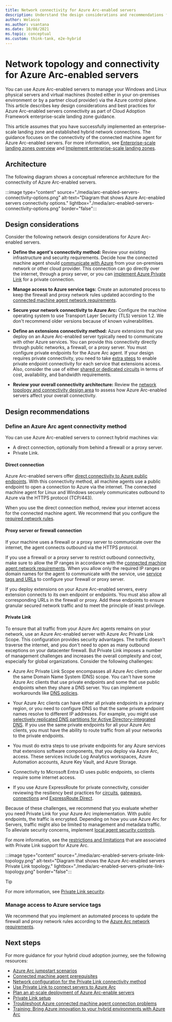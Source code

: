 ```yaml
---
title: Network connectivity for Azure Arc-enabled servers
description: Understand the design considerations and recommendations for network connectivity of Azure Arc-enabled servers.
author: Welasco
ms.author: vsantana
ms.date: 10/08/2021
ms.topic: conceptual
ms.custom: think-tank, e2e-hybrid
---
```


# Network topology and connectivity for Azure Arc-enabled servers

You can use Azure Arc-enabled servers to manage your Windows and Linux physical servers and virtual machines (hosted either in your on-premises environment or by a partner cloud provider) via the Azure control plane. This article describes key design considerations and best practices for Azure Arc-enabled servers connectivity as part of Cloud Adoption Framework enterprise-scale landing zone guidance.

This article assumes that you have successfully implemented an enterprise-scale landing zone and established hybrid network connections. The guidance focuses on the connectivity of the connected machine agent for Azure Arc-enabled servers. For more information, see [Enterprise-scale landing zones overview](../../../ready/enterprise-scale/index.md) and [Implement enterprise-scale landing zones](../../../ready/enterprise-scale/implementation.md).

## Architecture

The following diagram shows a conceptual reference architecture for the connectivity of Azure Arc-enabled servers.

:::image type="content" source="./media/arc-enabled-servers-connectivity-options.png" alt-text="Diagram that shows Azure Arc-enabled servers connectivity options." lightbox="./media/arc-enabled-servers-connectivity-options.png" border="false":::

## Design considerations

Consider the following network design considerations for Azure Arc-enabled servers.

- **Define the agent's connectivity method:** Review your existing infrastructure and security requirements. Decide how the connected machine agent should [communicate with Azure](/azure/azure-arc/servers/network-requirements) from your on-premises network or other cloud provider. This connection can go directly over the internet, through a proxy server, or you can [implement Azure Private Link](/azure/azure-arc/servers/private-link-security) for a private connection.

- **Manage access to Azure service tags:** Create an automated process to keep the firewall and proxy network rules updated according to the [connected machine agent network requirements](/azure/azure-arc/servers/network-requirements).
- **Secure your network connectivity to Azure Arc:** Configure the machine operating system to use Transport Layer Security (TLS) version 1.2. We don't recommend older versions because of known vulnerabilities.
- **Define an extensions connectivity method:** Azure extensions that you deploy on an Azure Arc-enabled server typically need to communicate with other Azure services. You can provide this connectivity directly through public networks, a firewall, or a proxy server. You must configure private endpoints for the Azure Arc agent. If your design requires private connectivity, you need to take [extra steps](/azure/azure-arc/servers/private-link-security#how-it-works) to enable private endpoint connectivity for each service that extensions access. Also, consider the use of either [shared or dedicated circuits](/azure/expressroute/expressroute-howto-linkvnet-portal-resource-manager) in terms of cost, availability, and bandwidth requirements.
- **Review your overall connectivity architecture:** Review the [network topology and connectivity design area](../../../ready/landing-zone/design-area/network-topology-and-connectivity.md) to assess how Azure Arc-enabled servers affect your overall connectivity.

## Design recommendations

### Define an Azure Arc agent connectivity method

You can use Azure Arc-enabled servers to connect hybrid machines via:

- A direct connection, optionally from behind a firewall or a proxy server.
- Private Link.

#### Direct connection

Azure Arc-enabled servers offer [direct connectivity to Azure public endpoints](/azure/azure-arc/servers/network-requirements#networking-configuration). With this connectivity method, all machine agents use a public endpoint to open a connection to Azure via the internet. The connected machine agent for Linux and Windows securely communicates outbound to Azure via the HTTPS protocol (TCP/443).

When you use the direct connection method, review your internet access for the connected machine agent. We recommend that you configure the [required network rules](/azure/azure-arc/servers/network-requirements).

#### Proxy server or firewall connection

If your machine uses a firewall or a proxy server to communicate over the internet, the agent connects outbound via the HTTPS protocol.

If you use a firewall or a proxy server to restrict outbound connectivity, make sure to allow the IP ranges in accordance with the [connected machine agent network requirements](/azure/azure-arc/servers/network-requirements). When you allow only the required IP ranges or domain names for the agent to communicate with the service, use [service tags and URLs](/azure/azure-arc/servers/network-requirements#service-tags) to configure your firewall or proxy server.

If you deploy extensions on your Azure Arc-enabled servers, every extension connects to its own endpoint or endpoints. You must also allow all corresponding URLs in the firewall or proxy. Add these endpoints to ensure granular secured network traffic and to meet the principle of least privilege.

#### Private Link

To ensure that all traffic from your Azure Arc agents remains on your network, use an Azure Arc-enabled server with Azure Arc Private Link Scope. This configuration provides security advantages. The traffic doesn't traverse the internet, and you don't need to open as many outbound exceptions on your datacenter firewall. But Private Link imposes a number of management challenges and increases the overall complexity and cost, especially for global organizations. Consider the following challenges:

- Azure Arc Private Link Scope encompasses all Azure Arc clients under the same Domain Name System (DNS) scope. You can't have some Azure Arc clients that use private endpoints and some that use public endpoints when they share a DNS server. You can implement workarounds like [DNS policies](/windows-server/networking/dns/deploy/dns-policies-overview).

- Your Azure Arc clients can have either all private endpoints in a primary region, or you need to configure DNS so that the same private endpoint names resolve to different IP addresses. For example, you might use [selectively replicated DNS partitions for Active Directory-integrated DNS](/troubleshoot/windows-server/networking/create-apply-custom-application-directory-partition). If you use the same private endpoints for all your Azure Arc clients, you must have the ability to route traffic from all your networks to the private endpoints.
- You must do extra steps to use private endpoints for any Azure services that extensions software components, that you deploy via Azure Arc, access. These services include Log Analytics workspaces, Azure Automation accounts, Azure Key Vault, and Azure Storage.
- Connectivity to Microsoft Entra ID uses public endpoints, so clients require some internet access.
- If you use Azure ExpressRoute for private connectivity, consider reviewing the resiliency best practices for [circuits](https://azure.github.io/Azure-Proactive-Resiliency-Library-v2/azure-resources/Network/expressRouteCircuits/), [gateways](https://azure.github.io/Azure-Proactive-Resiliency-Library-v2/azure-resources/Network/expressRouteGateways/), [connections](https://azure.github.io/Azure-Proactive-Resiliency-Library-v2/azure-resources/Network/connections/) and [ExpressRoute Direct](https://azure.github.io/Azure-Proactive-Resiliency-Library-v2/azure-resources/Network/expressRoutePorts/).

Because of these challenges, we recommend that you evaluate whether you need Private Link for your Azure Arc implementation. With public endpoints, the traffic is encrypted. Depending on how you use Azure Arc for Servers, traffic might also be limited to management and metadata traffic. To alleviate security concerns, implement [local agent security controls](/azure/azure-arc/servers/security-overview#local-agent-security-controls).

For more information, see the [restrictions and limitations](/azure/azure-arc/servers/private-link-security#restrictions-and-limitations) that are associated with Private Link support for Azure Arc.

:::image type="content" source="./media/arc-enabled-servers-private-link-topology.png" alt-text="Diagram that shows the Azure Arc-enabled servers Private Link topology." lightbox="./media/arc-enabled-servers-private-link-topology.png" border="false":::

> [!TIP]
> For more information, see [Private Link security](/azure/azure-arc/servers/private-link-security#how-it-works).

### Manage access to Azure service tags

We recommend that you implement an automated process to update the firewall and proxy network rules according to the [Azure Arc network requirements](/azure/azure-arc/servers/network-requirements).

## Next steps

For more guidance for your hybrid cloud adoption journey, see the following resources:

- [Azure Arc jumpstart scenarios](https://azurearcjumpstart.io/azure_arc_jumpstart/azure_arc_servers/day2/)
- [Connected machine agent prerequisites](/azure/azure-arc/servers/prerequisites)
- [Network configuration for the Private Link connectivity method](/azure/azure-arc/servers/private-link-security#network-configuration)
- [Use Private Link to connect servers to Azure Arc](/azure/azure-arc/servers/private-link-security#how-it-works)
- [Plan an at-scale deployment of Azure Arc-enable servers](/azure/azure-arc/servers/plan-at-scale-deployment)
- [Private Link setup](/azure/azure-arc/servers/private-link-security#planning-your-private-link-setup)
- [Troubleshoot Azure connected machine agent connection problems](/azure/azure-arc/servers/troubleshoot-agent-onboard)
- [Training: Bring Azure innovation to your hybrid environments with Azure Arc](/training/paths/manage-hybrid-infrastructure-with-azure-arc/)
